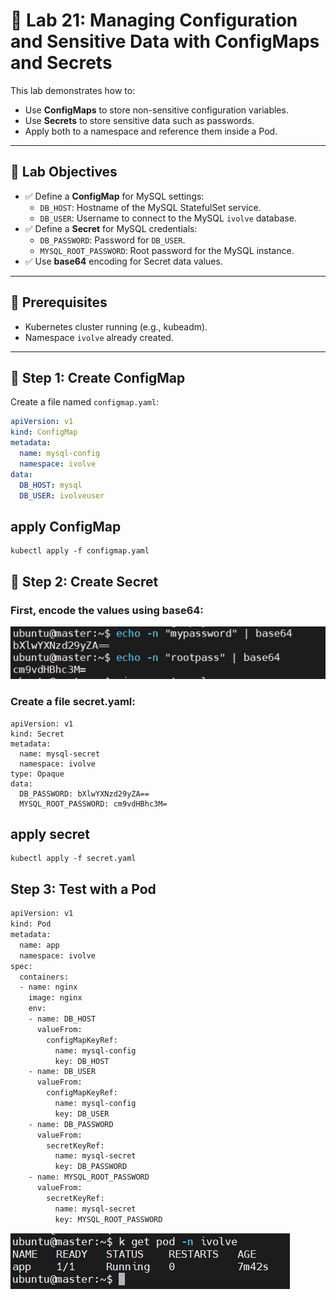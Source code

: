 # 🔐 Lab 21: Managing Configuration and Sensitive Data with ConfigMaps and Secrets

This lab demonstrates how to:
- Use **ConfigMaps** to store non-sensitive configuration variables.
- Use **Secrets** to store sensitive data such as passwords.
- Apply both to a namespace and reference them inside a Pod.

---

## 🎯 Lab Objectives

- ✅ Define a **ConfigMap** for MySQL settings:
  - `DB_HOST`: Hostname of the MySQL StatefulSet service.
  - `DB_USER`: Username to connect to the MySQL `ivolve` database.
- ✅ Define a **Secret** for MySQL credentials:
  - `DB_PASSWORD`: Password for `DB_USER`.
  - `MYSQL_ROOT_PASSWORD`: Root password for the MySQL instance.
- ✅ Use **base64** encoding for Secret data values.

---

## 🧱 Prerequisites

- Kubernetes cluster running (e.g., kubeadm).
- Namespace `ivolve` already created.

---

## 🧾 Step 1: Create ConfigMap

Create a file named `configmap.yaml`:

```yaml
apiVersion: v1
kind: ConfigMap
metadata:
  name: mysql-config
  namespace: ivolve
data:
  DB_HOST: mysql
  DB_USER: ivolveuser
```
## apply ConfigMap
```
kubectl apply -f configmap.yaml
```
## 🔐 Step 2: Create Secret
### First, encode the values using base64:

![alt text](image.png)
### Create a file secret.yaml:
```
apiVersion: v1
kind: Secret
metadata:
  name: mysql-secret
  namespace: ivolve
type: Opaque
data:
  DB_PASSWORD: bXlwYXNzd29yZA==
  MYSQL_ROOT_PASSWORD: cm9vdHBhc3M=
```
## apply secret
```
kubectl apply -f secret.yaml
```
## Step 3: Test with a Pod
```bash
apiVersion: v1
kind: Pod
metadata:
  name: app
  namespace: ivolve
spec:
  containers:
  - name: nginx
    image: nginx
    env:
    - name: DB_HOST
      valueFrom:
        configMapKeyRef:
          name: mysql-config
          key: DB_HOST
    - name: DB_USER
      valueFrom:
        configMapKeyRef:
          name: mysql-config
          key: DB_USER
    - name: DB_PASSWORD
      valueFrom:
        secretKeyRef:
          name: mysql-secret
          key: DB_PASSWORD
    - name: MYSQL_ROOT_PASSWORD
      valueFrom:
        secretKeyRef:
          name: mysql-secret
          key: MYSQL_ROOT_PASSWORD
```
![alt text](image-1.png)